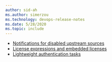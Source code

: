 ```yaml
---
author: sid-ah
ms.author: simerzou
ms.technology: devops-release-notes
ms.date: 5/28/2020
ms.topic: include
---
```

    
- [Notifications for disabled upstream sources](#notifications-for-disabled-upstream-sources)
- [License expressions and embedded licenses](#license-expressions-and-embedded-licenses)
- [Lightweight authentication tasks](#lightweight-authentication-tasks)
